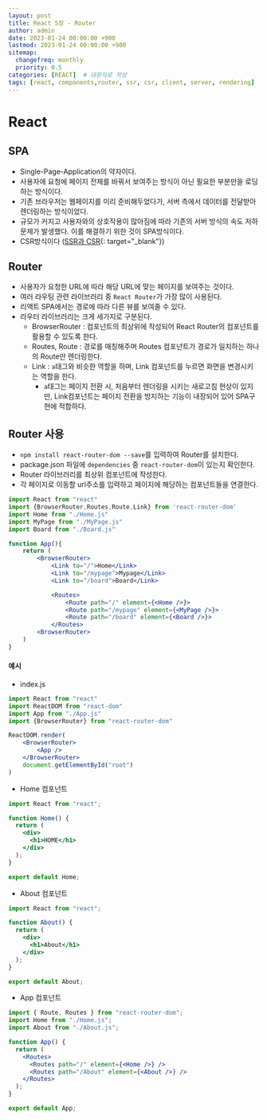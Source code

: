```yaml
---
layout: post
title: React 5장 - Router
author: admin
date: 2023-01-24 00:00:00 +900
lastmod: 2023-01-24 00:00:00 +900
sitemap:
  changefreq: monthly
  priority: 0.5
categories: [REACT]  # 대문자로 작성
tags: [react, components,router, ssr, csr, client, server, rendering]
---
```


# React

## SPA

- Single-Page-Application의 약자이다.
- 사용자에 요청에 페이지 전체를 바꿔서 보여주는 방식이 아닌 필요한 부분만을 로딩하는 방식이다.
- 기존 브라우저는 웹페이지를 미리 준비해두었다가, 서버 측에서 데이터를 전달받아 렌더링하는 방식이었다.
- 규모가 커지고 사용자와의 상호작용이 많아짐에 따라 기존의 서버 방식의 속도 저하 문제가 발생했다. 이를 해결하기 위한 것이 SPA방식이다.
- CSR방식이다 ([SSR과 CSR](https://choigirang.github.io/CS/3-CS-SSR%EA%B3%BC-CSR/){: target="\_blank"})

## Router

- 사용자가 요청한 URL에 따라 해당 URL에 맞는 페이지를 보여주는 것이다.
- 여러 라우팅 관련 라이브러리 중 `React Router`가 가장 많이 사용된다.
- 리액트 SPA에서는 경로에 따라 다른 뷰를 보여줄 수 있다.
- 라우터 라이브러리는 크게 세가지로 구분된다.
  - BrowserRouter : 컴포넌트의 최상위에 작성되어 React Router의 컴포넌트를 활용할 수 있도록 한다.
  - Routes, Route : 경로를 매칭해주며 Routes 컴포넌트가 경로가 일치하는 하나의 Route만 렌더링한다.
  - Link : `a`태그와 비슷한 역할을 하며, Link 컴포넌트를 누르면 화면을 변경시키는 역할을 한다.
    - `a`태그는 페이지 전환 시, 처음부터 렌더링을 시키는 새로고침 현상이 있지만, Link컴포넌트는 페이지 전환을 방지하는 기능이 내장되어 있어 SPA구현에 적합하다.

## Router 사용

- `npm install react-router-dom --save`를 입력하여 Router를 설치한다.
- package.json 파일에 `dependencies` 중 `react-router-dom`이 있는지 확인한다.
- Router 라이브러리를 최상위 컴포넌트에 작성한다.
- 각 페이지로 이동할 url주소를 입력하고 페이지에 해당하는 컴포넌트들을 연결한다.

```jsx
import React from "react"
import {BrowserRouter,Routes,Route,Link} from 'react-router-dom'
import Home from "./Home.js"
import MyPage from "./MyPage.js"
import Board from "./Board.js"

function App(){
    return (
        <BrowserRouter>
            <Link to="/">Home</Link>
            <Link to="/mypage">Mypage</Link>
            <Link to="/board">Board</Link>

            <Routes>
                <Route path="/" element={<Home />}>
                <Route path="/mypage" element={<MyPage />}>
                <Route path="/board" element={<Board />}>
            </Routes>
        <BrowserRouter>
    )
}
```

#### 예시

- index.js

```jsx
import React from "react"
import ReactDOM from "react-dom"
import App from "./App.js"
import {BrowserRouter} from "react-router-dom"

ReactDOM.render(
    <BrowserRouter>
        <App />
    </BrowserRouter>
    document.getElementById("root")
)
```

- Home 컴포넌트

```jsx
import React from "react";

function Home() {
  return (
    <div>
      <h1>HOME</h1>
    </div>
  );
}

export default Home;
```

- About 컴포넌트

```jsx
import React from "react";

function About() {
  return (
    <div>
      <h1>About</h1>
    </div>
  );
}

export default About;
```

- App 컴포넌트

```jsx
import { Route, Routes } from "react-router-dom";
import Home from "./Home.js";
import About from "./About.js";

function App() {
  return (
    <Routes>
      <Routes path="/" element={<Home />} />
      <Routes path="/About" element={<About />} />
    </Routes>
  );
}

export default App;
```
